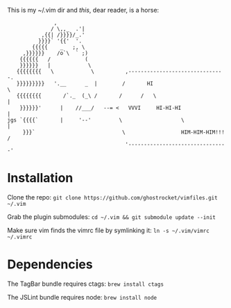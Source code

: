 This is my ~/.vim dir and _this_, dear reader, is a horse:

                   ,
                  / \,,_  .'|
               ,{{| /}}}}/_.'
              }}}}` '{{'  '.
            {{{{{    _   ;, \
         ,}}}}}}    /o`\  ` ;)
        {{{{{{   /           (
        }}}}}}   |            \
       {{{{{{{{   \            \          ,-------------------------------.
       }}}}}}}}}   '.__      _  |        /       HI                        \
       {{{{{{{{       /`._  (_\ /       /      /   \                        |
        }}}}}}'      |    //___/   --= <   VVVI     HI-HI-HI                |
    jgs `{{{{`       |     '--'         \                   \               |
         }}}`                            \                  HIM-HIM-HIM!!!  /
                                          '--------------------------------'

# Installation

Clone the repo:
`git clone https://github.com/ghostrocket/vimfiles.git ~/.vim`

Grab the plugin submodules:
`cd ~/.vim && git submodule update --init`

Make sure vim finds the vimrc file by symlinking it:
`ln -s ~/.vim/vimrc ~/.vimrc`

# Dependencies

The TagBar bundle requires ctags:
`brew install ctags`

The JSLint bundle requires node:
`brew install node`
